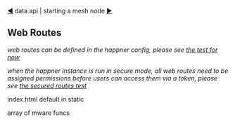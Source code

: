 [&#9664;](data.md) data api | starting a mesh node [&#9654;](starting.md)

## Web Routes

*web routes can be defined in the happner config, please see [the test for now](https://github.com/happner/happner/blob/master/test/9-web-middleware.js)*

*when the happner instance is run in secure mode, all web routes need to be assigned permissions before users can access them via a token, please see [the secured routes test](https://github.com/happner/happner/blob/master/test/c7-permissions-web.js)*

index.html default in static

array of mware funcs